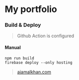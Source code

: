# My portfolio

### Build & Deploy

> Github Action is configured

#### Manual

```
npm run build
firebase deploy --only hosting
```

> [ajamalkhan.com](https://ajamalkhan.com)

